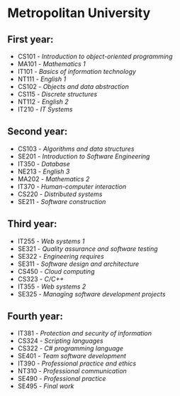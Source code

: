 # Metropolitan University

## First year:

- CS101 - *Introduction to object-oriented programming*
- MA101 - *Mathematics 1*
- IT101 - *Basics of information technology*
- NT111 - *English 1*
- CS102 - *Objects and data abstraction*
- CS115 - *Discrete structures*
- NT112 - *English 2*
- IT210 - *IT Systems*

## Second year:

- CS103 - *Algorithms and data structures*
- SE201 - *Introduction to Software Engineering*
- IT350 - *Database*
- NE213 - *English 3*
- MA202 - *Mathematics 2*
- IT370 - *Human-computer interaction*
- CS220 - *Distributed systems*
- SE211 - *Software construction*

## Third year:

- IT255 - *Web systems 1*
- SE321 - *Quality assurance and software testing*
- SE322 - *Engineering requires*
- SE311 - *Software design and architecture*
- CS450 - *Cloud computing*
- CS323 - *C/C++*
- IT355 - *Web systems 2*
- SE325 - *Managing software development projects*

## Fourth year:

- IT381 - *Protection and security of information*
- CS324 - *Scripting languages*
- CS322 - *C# programming language*
- SE401 - *Team software development*
- IT390 - *Professional practice and ethics*
- NT310 - *Professional communication*
- SE490 - *Professional practice*
- SE495 - *Final work*
